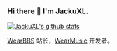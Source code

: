### Hi there 👋   I'm JackuXL.

[![JackuXL's github stats](https://github-readme-stats.vercel.app/api?username=JackuXL)](https://github.com/JackuXL/github-readme-stats)

[WearBBS](https://wbpro.cn) 站长，[WearMusic](https://wmusic.wearbbs.cn) 开发者。
